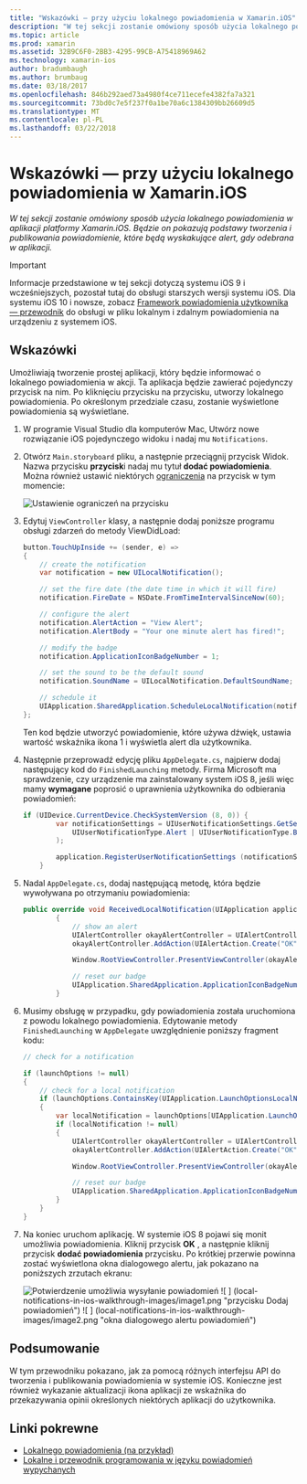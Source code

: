 ```yaml
---
title: "Wskazówki — przy użyciu lokalnego powiadomienia w Xamarin.iOS"
description: "W tej sekcji zostanie omówiony sposób użycia lokalnego powiadomienia w aplikacji platformy Xamarin.iOS. Będzie on pokazują podstawy tworzenia i publikowania powiadomienie, które będą wyskakujące alert, gdy odebrana w aplikacji."
ms.topic: article
ms.prod: xamarin
ms.assetid: 32B9C6F0-2BB3-4295-99CB-A75418969A62
ms.technology: xamarin-ios
author: bradumbaugh
ms.author: brumbaug
ms.date: 03/18/2017
ms.openlocfilehash: 846b292aed73a4980f4ce711ecefe4382fa7a321
ms.sourcegitcommit: 73bd0c7e5f237f0a1be70a6c1384309bb26609d5
ms.translationtype: MT
ms.contentlocale: pl-PL
ms.lasthandoff: 03/22/2018
---
```

# <a name="walkthrough---using-local-notifications-in-xamarinios"></a>Wskazówki — przy użyciu lokalnego powiadomienia w Xamarin.iOS

_W tej sekcji zostanie omówiony sposób użycia lokalnego powiadomienia w aplikacji platformy Xamarin.iOS. Będzie on pokazują podstawy tworzenia i publikowania powiadomienie, które będą wyskakujące alert, gdy odebrana w aplikacji._

> [!IMPORTANT]
> Informacje przedstawione w tej sekcji dotyczą systemu iOS 9 i wcześniejszych, pozostał tutaj do obsługi starszych wersji systemu iOS. Dla systemu iOS 10 i nowsze, zobacz [Framework powiadomienia użytkownika — przewodnik](~/ios/platform/user-notifications/index.md) do obsługi w pliku lokalnym i zdalnym powiadomienia na urządzeniu z systemem iOS.

## <a name="walkthrough"></a>Wskazówki

Umożliwiają tworzenie prostej aplikacji, który będzie informować o lokalnego powiadomienia w akcji. Ta aplikacja będzie zawierać pojedynczy przycisk na nim. Po kliknięciu przycisku na przycisku, utworzy lokalnego powiadomienia. Po określonym przedziale czasu, zostanie wyświetlone powiadomienia są wyświetlane.


1. W programie Visual Studio dla komputerów Mac, Utwórz nowe rozwiązanie iOS pojedynczego widoku i nadaj mu `Notifications`.
1. Otwórz `Main.storyboard` pliku, a następnie przeciągnij przycisk Widok. Nazwa przycisku **przycisk**i nadaj mu tytuł **dodać powiadomienia**. Można również ustawić niektórych [ograniczenia](~/ios/user-interface/designer/designer-auto-layout.md) na przycisk w tym momencie: 

    ![](local-notifications-in-ios-walkthrough-images/image3.png "Ustawienie ograniczeń na przycisku")
1. Edytuj `ViewController` klasy, a następnie dodaj poniższe programu obsługi zdarzeń do metody ViewDidLoad:

    ```csharp
    button.TouchUpInside += (sender, e) =>
    {
        // create the notification
        var notification = new UILocalNotification();

        // set the fire date (the date time in which it will fire)
        notification.FireDate = NSDate.FromTimeIntervalSinceNow(60);

        // configure the alert
        notification.AlertAction = "View Alert";
        notification.AlertBody = "Your one minute alert has fired!";

        // modify the badge
        notification.ApplicationIconBadgeNumber = 1;

        // set the sound to be the default sound
        notification.SoundName = UILocalNotification.DefaultSoundName;

        // schedule it
        UIApplication.SharedApplication.ScheduleLocalNotification(notification);
    };
    ```

    Ten kod będzie utworzyć powiadomienie, które używa dźwięk, ustawia wartość wskaźnika ikona 1 i wyświetla alert dla użytkownika.

1. Następnie przeprowadź edycję pliku `AppDelegate.cs`, najpierw dodaj następujący kod do `FinishedLaunching` metody. Firma Microsoft ma sprawdzenie, czy urządzenie ma zainstalowany system iOS 8, jeśli więc mamy **wymagane** poprosić o uprawnienia użytkownika do odbierania powiadomień:

    ```csharp
    if (UIDevice.CurrentDevice.CheckSystemVersion (8, 0)) {
            var notificationSettings = UIUserNotificationSettings.GetSettingsForTypes (
                UIUserNotificationType.Alert | UIUserNotificationType.Badge | UIUserNotificationType.Sound, null
            );

            application.RegisterUserNotificationSettings (notificationSettings);
        }
    ```

1. Nadal `AppDelegate.cs`, dodaj następującą metodę, która będzie wywoływana po otrzymaniu powiadomienia:

    ```csharp
    public override void ReceivedLocalNotification(UIApplication application, UILocalNotification notification)
            {
                // show an alert
                UIAlertController okayAlertController = UIAlertController.Create(notification.AlertAction, notification.AlertBody, UIAlertControllerStyle.Alert);
                okayAlertController.AddAction(UIAlertAction.Create("OK", UIAlertActionStyle.Default, null));

                Window.RootViewController.PresentViewController(okayAlertController, true, null);

                // reset our badge
                UIApplication.SharedApplication.ApplicationIconBadgeNumber = 0;
            }

    ```

1. Musimy obsługę w przypadku, gdy powiadomienia została uruchomiona z powodu lokalnego powiadomienia. Edytowanie metody `FinishedLaunching` w `AppDelegate` uwzględnienie poniższy fragment kodu:


    ```csharp
    // check for a notification

    if (launchOptions != null)
    {
        // check for a local notification
        if (launchOptions.ContainsKey(UIApplication.LaunchOptionsLocalNotificationKey))
        {
            var localNotification = launchOptions[UIApplication.LaunchOptionsLocalNotificationKey] as UILocalNotification;
            if (localNotification != null)
            {
                UIAlertController okayAlertController = UIAlertController.Create(localNotification.AlertAction, localNotification.AlertBody, UIAlertControllerStyle.Alert);
                okayAlertController.AddAction(UIAlertAction.Create("OK", UIAlertActionStyle.Default, null));

                Window.RootViewController.PresentViewController(okayAlertController, true, null);

                // reset our badge
                UIApplication.SharedApplication.ApplicationIconBadgeNumber = 0;
            }
        }
    }

    ```

1. Na koniec uruchom aplikację. W systemie iOS 8 pojawi się monit umożliwia powiadomienia. Kliknij przycisk **OK** , a następnie kliknij przycisk **dodać powiadomienia** przycisku. Po krótkiej przerwie powinna zostać wyświetlona okna dialogowego alertu, jak pokazano na poniższych zrzutach ekranu:

    ![](local-notifications-in-ios-walkthrough-images/image0.png "Potwierdzenie umożliwia wysyłanie powiadomień") ![ ] (local-notifications-in-ios-walkthrough-images/image1.png "przycisku Dodaj powiadomień") ![ ] (local-notifications-in-ios-walkthrough-images/image2.png "okna dialogowego alertu powiadomień")

## <a name="summary"></a>Podsumowanie

W tym przewodniku pokazano, jak za pomocą różnych interfejsu API do tworzenia i publikowania powiadomienia w systemie iOS. Konieczne jest również wykazanie aktualizacji ikona aplikacji ze wskaźnika do przekazywania opinii określonych niektórych aplikacji do użytkownika.


## <a name="related-links"></a>Linki pokrewne

- [Lokalnego powiadomienia (na przykład)](https://developer.xamarin.com/samples/monotouch/LocalNotifications)
- [Lokalne i przewodnik programowania w języku powiadomień wypychanych](https://developer.apple.com/library/prerelease/content/documentation/NetworkingInternet/Conceptual/RemoteNotificationsPG/)
